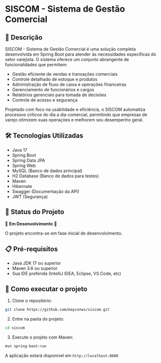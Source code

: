# SISCOM - Sistema de Gestão Comercial

## 📝 Descrição
SISCOM - Sistema de Gestão Comercial é uma solução completa desenvolvida em Spring Boot para atender às necessidades específicas do setor varejista. O sistema oferece um conjunto abrangente de funcionalidades que permitem:

- Gestão eficiente de vendas e transações comerciais
- Controle detalhado de estoque e produtos
- Administração de fluxo de caixa e operações financeiras
- Gerenciamento de funcionários e cargos
- Relatórios gerenciais para tomada de decisões
- Controle de acesso e segurança

Projetado com foco na usabilidade e eficiência, o SISCOM automatiza processos críticos do dia a dia comercial, permitindo que empresas de varejo otimizem suas operações e melhorem seu desempenho geral.

## 🛠️ Tecnologias Utilizadas

- Java 17
- Spring Boot
- Spring Data JPA
- Spring Web
- MySQL (Banco de dados principal)
- H2 Database (Banco de dados para testes)
- Maven
- Hibernate
- Swagger (Documentação da API)
- JWT (Segurança)

## 📌 Status do Projeto

🚧 **Em Desenvolvimento** 🚧

O projeto encontra-se em fase inicial de desenvolvimento.

## 📋 Pré-requisitos

- Java JDK 17 ou superior
- Maven 3.6 ou superior
- Sua IDE preferida (IntelliJ IDEA, Eclipse, VS Code, etc)

## 🚀 Como executar o projeto

1. Clone o repositório:
```bash
git clone https://github.com/mayconws/siscom.git
```

2. Entre na pasta do projeto:
```bash
cd siscom
```

3. Execute o projeto com Maven:
```bash
mvn spring-boot:run
```

A aplicação estará disponível em `http://localhost:8080`
